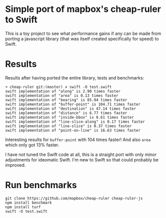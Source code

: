 # Simple port of mapbox's cheap-ruler to Swift

This is a toy project to see what performance gains if any can be made from porting 
a javascript library (that was itself created specifically for speed) to Swift.

# Results

Results after having ported the entire library, tests and benchmarks:

```
➜ cheap-ruler git:(master) ✗ swift -O test.swift
swift implementation of "along" is 2.90 times faster
swift implementation of "area" is 0.13 times faster
swift implementation of "bearing" is 85.94 times faster
swift implementation of "buffer-point" is 104.71 times faster
swift implementation of "destination" is 47.14 times faster
swift implementation of "distance" is 6.77 times faster
swift implementation of "inside-bbox" is 8.61 times faster
swift implementation of "line-slice-along" is 0.17 times faster
swift implementation of "line-slice" is 0.37 times faster
swift implementation of "point-on-line" is 16.63 times faster
```

Interesting results for `buffer-point` with 104 times faster! And also `area` which only got 13% faster.

I have not tuned the Swift code at all, this is a straight port with only minor adjustments for ideomatic Swift. I'm new to Swift so that could probably be improved.

# Run benchmarks

```
git clone https://github.com/mapbox/cheap-ruler cheap-ruler-js
npm install benchmark
npm install turf
swift -O test.swift
```
